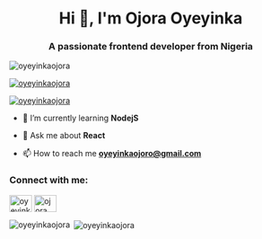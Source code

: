 <h1 align="center">Hi 👋, I'm Ojora Oyeyinka</h1>
<h3 align="center">A passionate frontend developer from Nigeria</h3>

<p align="left"> <img src="https://komarev.com/ghpvc/?username=oyeyinkaojora&label=Profile%20views&color=0e75b6&style=flat" alt="oyeyinkaojora" /> </p>

<p align="left"> <a href="https://github.com/ryo-ma/github-profile-trophy"><img src="https://github-profile-trophy.vercel.app/?username=oyeyinkaojora" alt="oyeyinkaojora" /></a> </p>

<p align="left"> <a href="https://twitter.com/oyeyinkaojora" target="blank"><img src="https://img.shields.io/twitter/follow/oyeyinkaojora?logo=twitter&style=for-the-badge" alt="oyeyinkaojora" /></a> </p>

- 🌱 I’m currently learning **NodejS**

- 💬 Ask me about **React**

- 📫 How to reach me **oyeyinkaojoro@gmail.com**

<h3 align="left">Connect with me:</h3>
<p align="left">
<a href="https://twitter.com/oyeyinkaojora" target="blank"><img align="center" src="https://raw.githubusercontent.com/rahuldkjain/github-profile-readme-generator/master/src/images/icons/Social/twitter.svg" alt="oyeyinkaojora" height="30" width="40" /></a>
<a href="https://linkedin.com/in/ojora oyeyinka" target="blank"><img align="center" src="https://raw.githubusercontent.com/rahuldkjain/github-profile-readme-generator/master/src/images/icons/Social/linked-in-alt.svg" alt="ojora oyeyinka" height="30" width="40" /></a>
</p>


<p><img align="left" src="https://github-readme-stats.vercel.app/api/top-langs?username=oyeyinkaojora&show_icons=true&locale=en&layout=compact" alt="oyeyinkaojora" /></p>

<p>&nbsp;<img align="center" src="https://github-readme-stats.vercel.app/api?username=oyeyinkaojora&show_icons=true&locale=en" alt="oyeyinkaojora" /></p>

